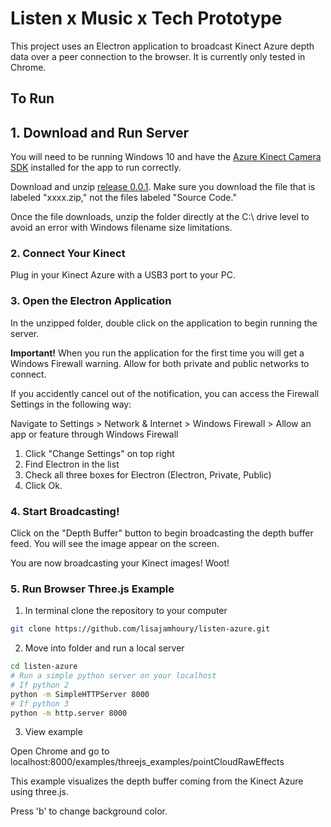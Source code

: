 # Listen x Music x Tech Prototype

This project uses an Electron application to broadcast Kinect Azure depth data over a peer connection to the browser. It is currently only tested in Chrome.

## To Run

## 1. Download and Run Server

You will need to be running Windows 10 and have the [Azure Kinect Camera SDK](https://docs.microsoft.com/en-us/azure/Kinect-dk/sensor-sdk-download) installed for the app to run correctly.

Download and unzip [release 0.0.1](https://github.com/lisajamhoury/listen-azure/releases/tag/0.0.1). Make sure you download the file that is labeled "xxxx.zip," not the files labeled "Source Code."

Once the file downloads, unzip the folder directly at the C:\ drive level to avoid an error with Windows filename size limitations.

### 2. Connect Your Kinect

Plug in your Kinect Azure with a USB3 port to your PC.

### 3. Open the Electron Application

In the unzipped folder, double click on the application to begin running the server.

**Important!** When you run the application for the first time you will get a Windows Firewall warning. Allow for both private and public networks to connect.

If you accidently cancel out of the notification, you can access the Firewall Settings in the following way:

Navigate to Settings > Network & Internet > Windows Firewall > Allow an app or feature through Windows Firewall

1. Click "Change Settings" on top right
2. Find Electron in the list
3. Check all three boxes for Electron (Electron, Private, Public)
4. Click Ok.

### 4. Start Broadcasting!

Click on the "Depth Buffer" button to begin broadcasting the depth buffer feed. You will see the image appear on the screen.

You are now broadcasting your Kinect images! Woot!

### 5. Run Browser Three.js Example

1. In terminal clone the repository to your computer

```bash
git clone https://github.com/lisajamhoury/listen-azure.git
```

2. Move into folder and run a local server

```bash
cd listen-azure
# Run a simple python server on your localhost
# If python 2
python -m SimpleHTTPServer 8000
# If python 3
python -m http.server 8000
```

3. View example

Open Chrome and go to localhost:8000/examples/threejs_examples/pointCloudRawEffects

This example visualizes the depth buffer coming from the Kinect Azure using three.js.

Press 'b' to change background color.
